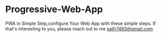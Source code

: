 # Progressive-Web-App
PWA in Simple Step,configure Your Web App with these simple steps.
If that's interesting to you, please reach out to me saifr7493@gmail.com
